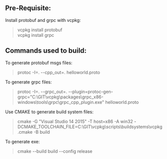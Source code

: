 ## Pre-Requisite:  
Install protobuf and grpc with vcpkg:  
>vcpkg install protobuf  
>vcpkg install grpc

## Commands used to build:

To generate protobuf msgs files:
>protoc -I=. --cpp_out=. helloworld.proto

To generate grpc files:
>protoc -I=. --grpc_out=. --plugin=protoc-gen-grpc="C:\GIT\vcpkg\packages\grpc_x86-windows\tools\grpc\grpc_cpp_plugin.exe" helloworld.proto

Use CMAKE to generate build system files:
>cmake -G "Visual Studio 14 2015" -T host=x86 -A win32  -DCMAKE_TOOLCHAIN_FILE=C:\GIT\vcpkg\scripts\buildsystems\vcpkg.cmake -B build


To generate exe:
>cmake --build build --config release

